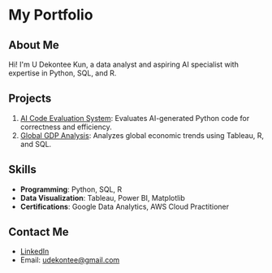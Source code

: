 # My Portfolio

## About Me
Hi! I'm U Dekontee Kun, a data analyst and aspiring AI specialist with expertise in Python, SQL, and R.

## Projects
1. [AI Code Evaluation System](https://github.com/udekontee/AI_Code_Evaluation_System): Evaluates AI-generated Python code for correctness and efficiency.
2. [Global GDP Analysis](https://github.com/udekontee/Global-GDP-and-Economic-Growth): Analyzes global economic trends using Tableau, R, and SQL.

## Skills
- **Programming**: Python, SQL, R
- **Data Visualization**: Tableau, Power BI, Matplotlib
- **Certifications**: Google Data Analytics, AWS Cloud Practitioner

## Contact Me
- [LinkedIn](https://linkedin.com/in/udekontee)
- Email: udekontee@gmail.com
